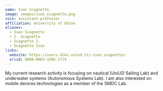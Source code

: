 ```yaml
---
name: Ivan Scagnetto
image: images/ivan_scagnetto.png
role: assistant-professor
affiliation: University of Udine
aliases:
  - Ivan Scagnetto
  - I. Scagnetto
  - Scagnetto I.
  - Scagnetto Ivan
links:
  website: https://users.dimi.uniud.it/~ivan.scagnetto/
  orcid: 0000-0003-3206-2719
---
```


My current research activity is focusing on nautical (UniUD Sailing Lab) and underwater systems (Autonomous Systems Lab). I am also interested on mobile devices technologies as a member of the SMDC Lab.